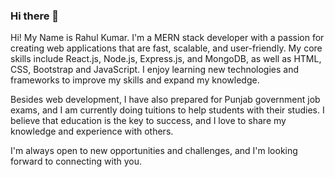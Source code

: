 ### Hi there 👋

<!--
**rahulkumarpahwa/rahulkumarpahwa** is a ✨ _special_ ✨ repository because its `README.md` (this file) appears on your GitHub profile.

Here are some ideas to get you started:

- 🔭 I’m currently working on ...
- 🌱 I’m currently learning ...
- 👯 I’m looking to collaborate on ...
- 🤔 I’m looking for help with ...
- 💬 Ask me about ...
- 📫 How to reach me: ...
- 😄 Pronouns: ...
- ⚡ Fun fact: ...
-->

Hi! My Name is Rahul Kumar. I'm a MERN stack developer with a passion for creating web applications that are fast, scalable, and user-friendly. My core skills include React.js, Node.js, Express.js, and MongoDB, as well as HTML, CSS, Bootstrap and JavaScript. I enjoy learning new technologies and frameworks to improve my skills and expand my knowledge.

Besides web development, I have also prepared for Punjab government job exams, and I am currently doing tuitions to help students with their studies. I believe that education is the key to success, and I love to share my knowledge and experience with others.

I'm always open to new opportunities and challenges, and I'm looking forward to connecting with you.

